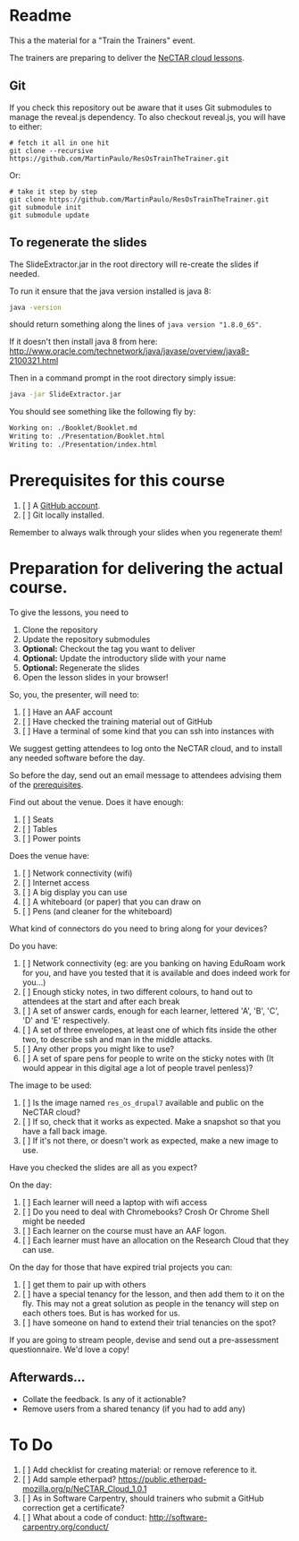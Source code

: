 # Readme

This a the material for a "Train the Trainers" event. 

The trainers are preparing to deliver the [NeCTAR cloud lessons](https://github.com/resbaz/nectar-cloud-lessons).

## Git

If you check this repository out be aware that it uses Git submodules to manage the reveal.js dependency.
To also checkout reveal.js, you will have to either:

    # fetch it all in one hit
    git clone --recursive https://github.com/MartinPaulo/ResOsTrainTheTrainer.git

Or:

    # take it step by step
    git clone https://github.com/MartinPaulo/ResOsTrainTheTrainer.git
    git submodule init
    git submodule update

## To regenerate the slides

The SlideExtractor.jar in the root directory will re-create the slides if needed.

To run it ensure that the java version installed is java 8:

```bash
java -version
```

should return something along the lines of `java version "1.8.0_65"`.

If it doesn't then install java 8 from here: http://www.oracle.com/technetwork/java/javase/overview/java8-2100321.html

Then in a command prompt in the root directory simply issue:

```bash
java -jar SlideExtractor.jar
```

You should see something like the following fly by:

```bash
Working on: ./Booklet/Booklet.md
Writing to: ./Presentation/Booklet.html
Writing to: ./Presentation/index.html

```

# Prerequisites for this course

1. [ ] A [GitHub account](https://github.com/join).
1. [ ] Git locally installed.

Remember to always walk through your slides when you regenerate them!

# Preparation for delivering the actual course.

To give the lessons, you need to

1. Clone the repository
1. Update the repository submodules
1. **Optional:** Checkout the tag you want to deliver
1. **Optional:** Update the introductory slide with your name
1. **Optional:** Regenerate the slides
1. Open the lesson slides in your browser!

So, you, the presenter, will need to:

1. [ ] Have an AAF account
1. [ ] Have checked the training material out of GitHub
1. [ ] Have a terminal of some kind that you can ssh into instances with

We suggest getting attendees to log onto the NeCTAR cloud, and to install any needed software
before the day.

So before the day, send out an email message to attendees advising them of the 
[prerequisites](https://github.com/resbaz/nectar-cloud-lessons/tree/master/Prerequisites).

Find out about the venue. Does it have enough:

1. [ ] Seats
1. [ ] Tables
1. [ ] Power points

Does the venue have:

1. [ ] Network connectivity (wifi)
1. [ ] Internet access
1. [ ] A big display you can use
1. [ ] A whiteboard (or paper) that you can draw on
1. [ ] Pens (and cleaner for the whiteboard)

What kind of connectors do you need to bring along for your devices?

Do you have:

1. [ ] Network connectivity (eg: are you banking on having EduRoam work for you, and have you tested that it is available
  and does indeed work for you...)
1. [ ] Enough sticky notes, in two different colours, to hand out to attendees at the start
  and after each break
1. [ ] A set of answer cards, enough for each learner, lettered 'A', 'B', 'C', 'D' and 'E' respectively.
1. [ ] A set of three envelopes, at least one of which fits inside the other two, to describe ssh and man in the middle
  attacks.
1. [ ] Any other props you might like to use?
1. [ ] A set of spare pens for people to write on the sticky notes with (It would appear in this digital age a
  lot of people travel penless)?

The image to be used:

1. [ ] Is the image named `res_os_drupal7` available and public on the NeCTAR cloud?
1. [ ] If so, check that it works as expected. Make a snapshot so that you have a fall back image.
1. [ ] If it's not there, or doesn't work as expected, make a new image to use.

Have you checked the slides are all as you expect?

On the day:

1. [ ] Each learner will need a laptop with wifi access
1. [ ] Do you need to deal with Chromebooks? Crosh Or Chrome Shell might be needed
1. [ ] Each learner on the course must have an AAF logon.
1. [ ] Each learner must have an allocation on the Research Cloud that they can use.


On the day for those that have expired trial projects you can:

1. [ ] get them to pair up with others
1. [ ] have a special tenancy for the lesson, and then add them to it on the fly.
  This may not a great solution as people in the tenancy will step on each others toes. But is has worked for us.
1. [ ] have someone on hand to extend their trial tenancies on the spot?

If you are going to stream people, devise and send out a pre-assessment questionnaire. We'd love a copy!

## Afterwards...

* Collate the feedback. Is any of it actionable?
* Remove users from a shared tenancy (if you had to add any)

# To Do

1. [ ] Add checklist for creating material: or remove reference to it.
1. [ ] Add sample etherpad? https://public.etherpad-mozilla.org/p/NeCTAR_Cloud_1.0.1
1. [ ] As in Software Carpentry, should trainers who submit a GitHub correction get a certificate?
1. [ ] What about a code of conduct: http://software-carpentry.org/conduct/
